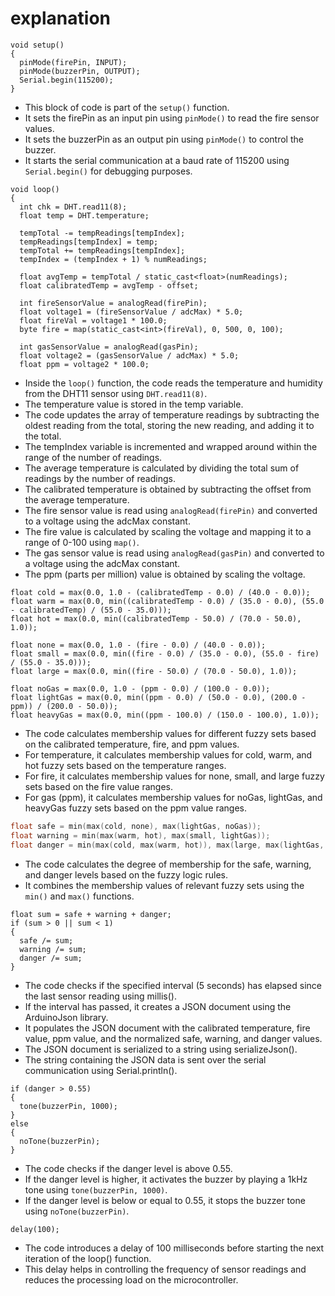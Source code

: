 # explanation 

```
void setup()
{
  pinMode(firePin, INPUT);
  pinMode(buzzerPin, OUTPUT);
  Serial.begin(115200);
}
```

- This block of code is part of the `setup()` function.
- It sets the firePin as an input pin using `pinMode()` to read the fire sensor values.
- It sets the buzzerPin as an output pin using `pinMode()` to control the buzzer.
- It starts the serial communication at a baud rate of 115200 using `Serial.begin()` for debugging purposes.

```
void loop()
{
  int chk = DHT.read11(8);
  float temp = DHT.temperature;

  tempTotal -= tempReadings[tempIndex];
  tempReadings[tempIndex] = temp;
  tempTotal += tempReadings[tempIndex];
  tempIndex = (tempIndex + 1) % numReadings;

  float avgTemp = tempTotal / static_cast<float>(numReadings);
  float calibratedTemp = avgTemp - offset;

  int fireSensorValue = analogRead(firePin);
  float voltage1 = (fireSensorValue / adcMax) * 5.0;
  float fireVal = voltage1 * 100.0;
  byte fire = map(static_cast<int>(fireVal), 0, 500, 0, 100);

  int gasSensorValue = analogRead(gasPin);
  float voltage2 = (gasSensorValue / adcMax) * 5.0;
  float ppm = voltage2 * 100.0;
```

- Inside the `loop()` function, the code reads the temperature and humidity from the DHT11 sensor using `DHT.read11(8)`.
- The temperature value is stored in the temp variable.
- The code updates the array of temperature readings by subtracting the oldest reading from the total, storing the new reading, and adding it to the total.
- The tempIndex variable is incremented and wrapped around within the range of the number of readings.
- The average temperature is calculated by dividing the total sum of readings by the number of readings.
- The calibrated temperature is obtained by subtracting the offset from the average temperature.
- The fire sensor value is read using `analogRead(firePin)` and converted to a voltage using the adcMax constant.
- The fire value is calculated by scaling the voltage and mapping it to a range of 0-100 using `map()`.
- The gas sensor value is read using `analogRead(gasPin)` and converted to a voltage using the adcMax constant.
- The ppm (parts per million) value is obtained by scaling the voltage.

```
float cold = max(0.0, 1.0 - (calibratedTemp - 0.0) / (40.0 - 0.0));
float warm = max(0.0, min((calibratedTemp - 0.0) / (35.0 - 0.0), (55.0 - calibratedTemp) / (55.0 - 35.0)));
float hot = max(0.0, min((calibratedTemp - 50.0) / (70.0 - 50.0), 1.0));

float none = max(0.0, 1.0 - (fire - 0.0) / (40.0 - 0.0));
float small = max(0.0, min((fire - 0.0) / (35.0 - 0.0), (55.0 - fire) / (55.0 - 35.0)));
float large = max(0.0, min((fire - 50.0) / (70.0 - 50.0), 1.0));

float noGas = max(0.0, 1.0 - (ppm - 0.0) / (100.0 - 0.0));
float lightGas = max(0.0, min((ppm - 0.0) / (50.0 - 0.0), (200.0 - ppm)) / (200.0 - 50.0));
float heavyGas = max(0.0, min((ppm - 100.0) / (150.0 - 100.0), 1.0));
```

- The code calculates membership values for different fuzzy sets based on the calibrated temperature, fire, and ppm values.
- For temperature, it calculates membership values for cold, warm, and hot fuzzy sets based on the temperature ranges.
- For fire, it calculates membership values for none, small, and large fuzzy sets based on the fire value ranges.
- For gas (ppm), it calculates membership values for noGas, lightGas, and heavyGas fuzzy sets based on the ppm value ranges.

```cpp
float safe = min(max(cold, none), max(lightGas, noGas));
float warning = min(max(warm, hot), max(small, lightGas));
float danger = min(max(cold, max(warm, hot)), max(large, max(lightGas, heavyGas)));
```

- The code calculates the degree of membership for the safe, warning, and danger levels based on the fuzzy logic rules.
- It combines the membership values of relevant fuzzy sets using the `min()` and `max()` functions.

```
float sum = safe + warning + danger;
if (sum > 0 || sum < 1)
{
  safe /= sum;
  warning /= sum;
  danger /= sum;
}
```

- The code checks if the specified interval (5 seconds) has elapsed since the last sensor reading using millis().
- If the interval has passed, it creates a JSON document using the ArduinoJson library.
- It populates the JSON document with the calibrated temperature, fire value, ppm value, and the normalized safe, warning, and danger values.
- The JSON document is serialized to a string using serializeJson().
- The string containing the JSON data is sent over the serial communication using Serial.println().

```
if (danger > 0.55)
{
  tone(buzzerPin, 1000);
}
else
{
  noTone(buzzerPin);
}
```

- The code checks if the danger level is above 0.55.
- If the danger level is higher, it activates the buzzer by playing a 1kHz tone using `tone(buzzerPin, 1000)`.
- If the danger level is below or equal to 0.55, it stops the buzzer tone using `noTone(buzzerPin)`.

```
delay(100);
```

- The code introduces a delay of 100 milliseconds before starting the next iteration of the loop() function.
- This delay helps in controlling the frequency of sensor readings and reduces the processing load on the microcontroller.